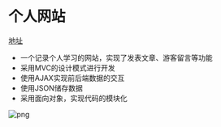 # 个人网站

[地址](http://jiangzj.cc:8080/)

- 一个记录个人学习的网站，实现了发表文章、游客留言等功能
- 采用MVC的设计模式进行开发
- 使用AJAX实现前后端数据的交互
- 使用JSON储存数据
- 采用面向对象，实现代码的模块化

![png](PlaneFight.gif)

